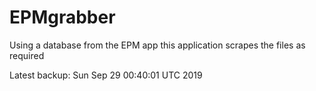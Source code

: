 # EPMgrabber
Using a database from the EPM app this application scrapes the files as required


Latest backup: Sun Sep 29 00:40:01 UTC 2019

